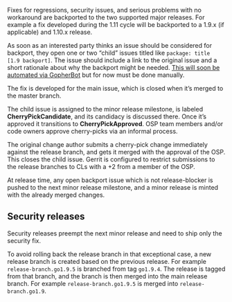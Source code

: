Fixes for regressions, security issues, and serious problems with no workaround are backported to the two supported major releases. For example a fix developed during the 1.11 cycle will be backported to a 1.9.x (if applicable) and 1.10.x release.

As soon as an interested party thinks an issue should be considered for backport, they open one or two “child” issues titled like `package: title [1.9 backport]`. The issue should include a link to the original issue and a short rationale about why the backport might be needed. [This will soon be automated via GopherBot](https://github.com/golang/go/issues/24899) but for now must be done manually.

The fix is developed for the main issue, which is closed when it’s merged to the master branch.

The child issue is assigned to the minor release milestone, is labeled **CherryPickCandidate**, and its candidacy is discussed there. Once it’s approved it transitions to **CherryPickApproved**. OSP team members and/or code owners approve cherry-picks via an informal process.

The original change author submits a cherry-pick change immediately against the release branch, and gets it merged with the approval of the OSP. This closes the child issue. Gerrit is configured to restrict submissions to the release branches to CLs with a +2 from a member of the OSP.

At release time, any open backport issue which is not release-blocker is pushed to the next minor release milestone, and a minor release is minted with the already merged changes.

## Security releases

Security releases preempt the next minor release and need to ship only the security fix.

To avoid rolling back the release branch in that exceptional case, a new release branch is created based on the previous release. For example `release-branch.go1.9.5` is branched from tag `go1.9.4`. The release is tagged from that branch, and the branch is then merged into the main release branch. For example `release-branch.go1.9.5` is merged into `release-branch.go1.9`.

